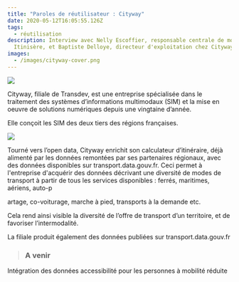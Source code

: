 ```yaml
---
title: "Paroles de réutilisateur : Cityway"
date: 2020-05-12T16:05:55.126Z
tags:
  - réutilisation
description: Interview avec Nelly Escoffier, responsable centrale de mobilité
  Itinisère, et Baptiste Delloye, directeur d'exploitation chez Cityway
images:
  - /images/cityway-cover.png
---
```

![](/images/unnamed-1-.png)

<!--StartFragment-->

Cityway, filiale de Transdev, est une entreprise spécialisée dans le traitement des systèmes d’informations multimodaux (SIM) et la mise en oeuvre de solutions numériques depuis une vingtaine d’année.

Elle conçoit les SIM des deux tiers des régions françaises.

<!--EndFragment-->

<!--StartFragment-->

![](/images/unnamed-3-.png)

Tourné vers l’open data, Cityway enrichit son calculateur d’itinéraire, déjà alimenté par les données remontées par ses partenaires régionaux, avec des données disponibles sur transport.data.gouv.fr. Ceci permet à l'entreprise d'acquérir des données décrivant une diversité de modes de transport à partir de tous les services disponibles : ferrés, maritimes, aériens, auto-p

artage, co-voiturage, marche à pied, transports à la demande etc.

Cela rend ainsi  visible la diversité de l’offre de transport d’un territoire, et de favoriser l’intermodalité.

La filiale produit également des données publiées sur transport.data.gouv.fr

<!--EndFragment-->

> ### **A venir**

<!--StartFragment-->

Intégration des données accessibilité pour les personnes à mobilité réduite 

<!--EndFragment-->